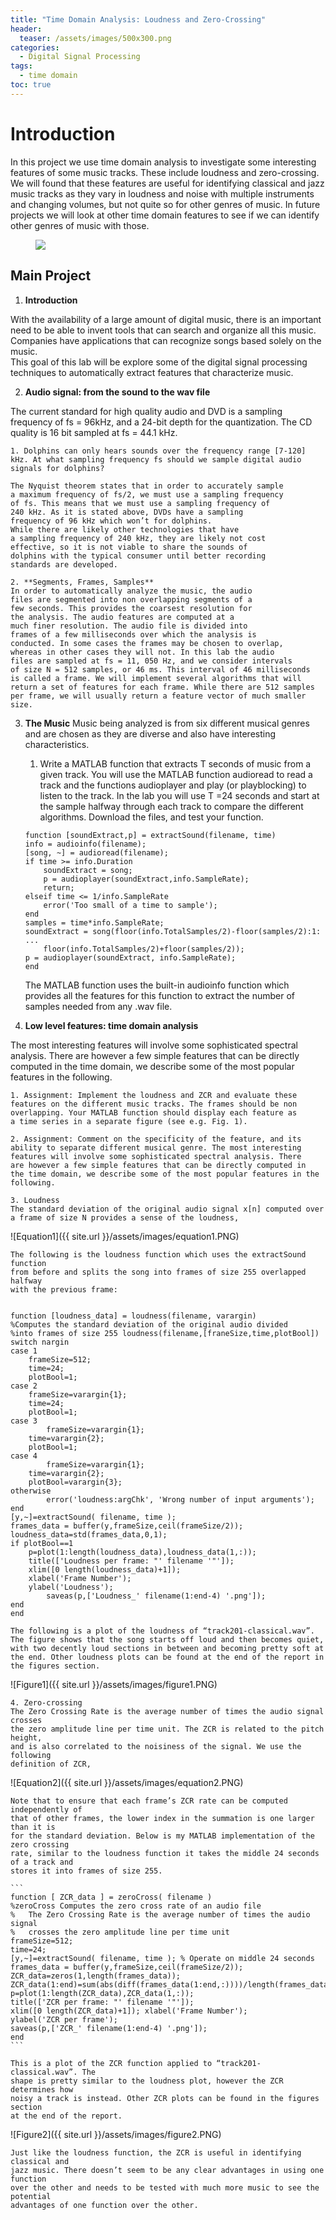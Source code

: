 ```yaml
---
title: "Time Domain Analysis: Loudness and Zero-Crossing"
header:
  teaser: /assets/images/500x300.png
categories:
  - Digital Signal Processing
tags:
  - time domain
toc: true
---
```


# Introduction
In this project we use time domain analysis to investigate some interesting features of some music tracks. These include loudness and zero-crossing. We will found that these features are useful for identifying classical and jazz music tracks as they vary in loudness and noise with multiple instruments and changing volumes, but not quite so for other genres of music. In future projects we will look at other time domain features to see if we can identify other genres of music with those. 

<figure>
	<a href="/assets/images/500x300.png"><img src="/assets/images/500x300.png"></a>
</figure>

## Main Project

1. **Introduction** 

With the availability of a large amount of digital music, there is an important need to be able to invent tools that can search and organize all this music. Companies have applications that can recognize songs based solely on the music.  
This goal of this lab will be explore some of the digital signal processing techniques to automatically extract features that characterize music.  

2. **Audio signal: from the sound to the wav file** 

The current standard for high quality audio and DVD is a sampling frequency of fs = 96kHz, and a 24-bit depth for the quantization. The CD quality is 16 bit sampled at fs = 44.1 kHz.  

	1. Dolphins can only hears sounds over the frequency range [7-120] 
	kHz. At what sampling frequency fs should we sample digital audio 
	signals for dolphins? 
	
	The Nyquist theorem states that in order to accurately sample 
	a maximum frequency of fs/2, we must use a sampling frequency 
	of fs. This means that we must use a sampling frequency of 
	240 kHz. As it is stated above, DVDs have a sampling 
	frequency of 96 kHz which won’t for dolphins. 
	While there are likely other technologies that have 
	a sampling frequency of 240 kHz, they are likely not cost 
	effective, so it is not viable to share the sounds of 
	dolphins with the typical consumer until better recording 
	standards are developed. 

	2. **Segments, Frames, Samples**
   	In order to automatically analyze the music, the audio 
	files are segmented into non overlapping segments of a 
	few seconds. This provides the coarsest resolution for 
	the analysis. The audio features are computed at a 
	much finer resolution. The audio file is divided into 
	frames of a few milliseconds over which the analysis is 
	conducted. In some cases the frames may be chosen to overlap, 
	whereas in other cases they will not. In this lab the audio 
	files are sampled at fs = 11, 050 Hz, and we consider intervals 
	of size N = 512 samples, or 46 ms. This interval of 46 milliseconds 
	is called a frame. We will implement several algorithms that will 
	return a set of features for each frame. While there are 512 samples 
	per frame, we will usually return a feature vector of much smaller size. 
   
3. **The Music**
Music being analyzed is from six different musical genres and are chosen as they are diverse and also have interesting characteristics. 	
	
	1. Write a MATLAB function that extracts T seconds of music from a given track. You will use the MATLAB function audioread to 		read a track and the functions audioplayer and play (or playblocking) to listen to the track. In the lab you will use T =24 		seconds and start at the sample halfway through each track to compare the different algorithms. Download the files, and test 		your function.
	
	```
	function [soundExtract,p] = extractSound(filename, time) 
	info = audioinfo(filename); 
	[song, ~] = audioread(filename); 
	if time >= info.Duration     
		soundExtract = song;     
		p = audioplayer(soundExtract,info.SampleRate);     
		return; 
	elseif time <= 1/info.SampleRate    
		error('Too small of a time to sample'); 
	end 
	samples = time*info.SampleRate; 			
	soundExtract = song(floor(info.TotalSamples/2)-floor(samples/2):1: ... 
    	floor(info.TotalSamples/2)+floor(samples/2)); 
	p = audioplayer(soundExtract, info.SampleRate); 
	end
	```
	
	The MATLAB function uses the built-in audioinfo function which provides all the features for this function to extract the number 	 of samples needed from any .wav file. 
	
4. **Low level features: time domain analysis**

The most interesting features will involve some sophisticated spectral analysis. There are however a few simple features that can be directly computed in the time domain, we describe some of the most popular features in the following. 

	1. Assignment: Implement the loudness and ZCR and evaluate these 
	features on the different music tracks. The frames should be non 
	overlapping. Your MATLAB function should display each feature as 
	a time series in a separate figure (see e.g. Fig. 1). 
	
	2. Assignment: Comment on the specificity of the feature, and its 
	ability to separate different musical genre. The most interesting 
	features will involve some sophisticated spectral analysis. There 
	are however a few simple features that can be directly computed in 
	the time domain, we describe some of the most popular features in the 
	following. 
	
	3. Loudness
	The standard deviation of the original audio signal x[n] computed over 
	a frame of size N provides a sense of the loudness, 
	
![Equation1]({{ site.url }}/assets/images/equation1.PNG)

	The following is the loudness function which uses the extractSound function 
	from before and splits the song into frames of size 255 overlapped halfway 
	with the previous frame: 
	
	
	function [loudness_data] = loudness(filename, varargin) 
	%Computes the standard deviation of the original audio divided 
	%into frames of size 255 loudness(filename,[franeSize,time,plotBool]) 
  	switch nargin     
	case 1         
		frameSize=512;         
		time=24;         
		plotBool=1;     
	case 2         
		frameSize=varargin{1};         
		time=24;         
		plotBool=1;     
	case 3 
        	frameSize=varargin{1};         
		time=varargin{2};         
		plotBool=1;     
	case 4 
        	frameSize=varargin{1};         
		time=varargin{2};         
		plotBool=varargin{3};     
	otherwise 
        	error('loudness:argChk', 'Wrong number of input arguments'); 
	end 
	[y,~]=extractSound( filename, time ); 
	frames_data = buffer(y,frameSize,ceil(frameSize/2)); 
	loudness_data=std(frames_data,0,1); 
	if plotBool==1     
		p=plot(1:length(loudness_data),loudness_data(1,:));     
		title(['Loudness per frame: "' filename '"']);     
		xlim([0 length(loudness_data)+1]);     
		xlabel('Frame Number');     
		ylabel('Loudness'); 
    		saveas(p,['Loudness_' filename(1:end-4) '.png']); 
	end 
	end          
	
	The following is a plot of the loudness of “track201-classical.wav”. 
	The figure shows that the song starts off loud and then becomes quiet, 
	with two decently loud sections in between and becoming pretty soft at 
	the end. Other loudness plots can be found at the end of the report in 
	the figures section. 
	
![Figure1]({{ site.url }}/assets/images/figure1.PNG)

	4. Zero-crossing
	The Zero Crossing Rate is the average number of times the audio signal crosses 
	the zero amplitude line per time unit. The ZCR is related to the pitch height, 
	and is also correlated to the noisiness of the signal. We use the following 
	definition of ZCR,
	
![Equation2]({{ site.url }}/assets/images/equation2.PNG)
	
	Note that to ensure that each frame’s ZCR rate can be computed independently of 
	that of other frames, the lower index in the summation is one larger than it is 
	for the standard deviation. Below is my MATLAB implementation of the zero crossing 
	rate, similar to the loudness function it takes the middle 24 seconds of a track and 
	stores it into frames of size 255.  
	
	```
	function [ ZCR_data ] = zeroCross( filename ) 
	%zeroCross Computes the zero cross rate of an audio file 
	%   The Zero Crossing Rate is the average number of times the audio signal 
	%   crosses the zero amplitude line per time unit 
	frameSize=512; 
	time=24; 
	[y,~]=extractSound( filename, time ); % Operate on middle 24 seconds 
	frames_data = buffer(y,frameSize,ceil(frameSize/2)); 
	ZCR_data=zeros(1,length(frames_data)); 
	ZCR_data(1:end)=sum(abs(diff(frames_data(1:end,:))))/length(frames_data);   
	p=plot(1:length(ZCR_data),ZCR_data(1,:)); 
	title(['ZCR per frame: "' filename '"']); 
	xlim([0 length(ZCR_data)+1]); xlabel('Frame Number'); 
	ylabel('ZCR per frame'); 
	saveas(p,['ZCR_' filename(1:end-4) '.png']); 
	end
	```
	
	This is a plot of the ZCR function applied to “track201-classical.wav”. The 
	shape is pretty similar to the loudness plot, however the ZCR determines how 
	noisy a track is instead. Other ZCR plots can be found in the figures section 
	at the end of the report.  

![Figure2]({{ site.url }}/assets/images/figure2.PNG)

	Just like the loudness function, the ZCR is useful in identifying classical and 
	jazz music. There doesn’t seem to be any clear advantages in using one function 
	over the other and needs to be tested with much more music to see the potential 
	advantages of one function over the other.  



	








